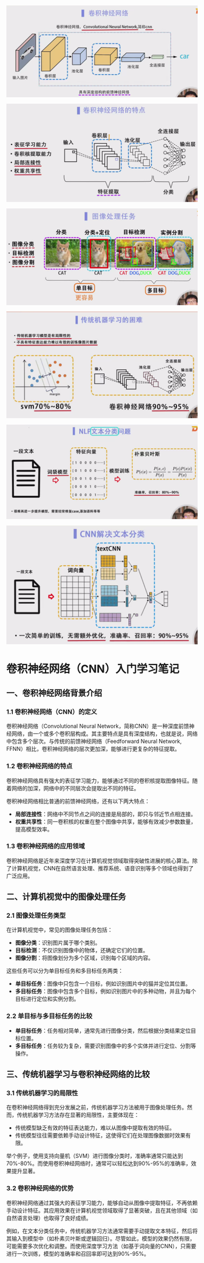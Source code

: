 ![image-20250210220236918](./assets/image-20250210220236918.png)

![image-20250210220311418](./assets/image-20250210220311418.png)

![image-20250210220430400](./assets/image-20250210220430400.png)

![image-20250210220520990](./assets/image-20250210220520990.png)

![image-20250210220555090](./assets/image-20250210220555090.png)

![image-20250210220626987](./assets/image-20250210220626987.png)



# 卷积神经网络（CNN）入门学习笔记

## 一、卷积神经网络背景介绍

### 1.1 卷积神经网络（CNN）的定义

卷积神经网络（Convolutional Neural Network，简称CNN）是一种深度前馈神经网络，由一个或多个卷积层构成。其主要特点是具有深度结构，也就是说，网络中包含多个层次。与传统的前馈神经网络（Feedforward Neural Network, FFNN）相比，卷积神经网络的层次更加深，能够进行更复杂的特征提取。

### 1.2 卷积神经网络的特点

卷积神经网络具有强大的表征学习能力，能够通过不同的卷积核提取图像特征。随着网络的加深，网络中的不同层次会提取出不同的特征。

卷积神经网络相比普通的前馈神经网络，还有以下两大特点：

- **局部连接性**：网络中不同节点之间的连接是局部的，即只与邻近节点相连接。
- **权重共享性**：同一卷积核的权重在整个图像中共享，能够有效减少参数数量，提高模型效率。

### 1.3 卷积神经网络的应用领域

卷积神经网络是近年来深度学习在计算机视觉领域取得突破性进展的核心算法。除了计算机视觉，CNN在自然语言处理、推荐系统、语音识别等多个领域也得到了广泛应用。

## 二、计算机视觉中的图像处理任务

### 2.1 图像处理任务类型

在计算机视觉中，常见的图像处理任务包括：

- **图像分类**：识别图片属于哪个类别。
- **目标检测**：不仅识别图像中的物体，还确定它们的位置。
- **图像分割**：将图像划分为多个区域，识别每个区域的内容。

这些任务可以分为单目标任务和多目标任务两类：

- **单目标任务**：图像中只包含一个目标，例如识别图片中的猫并定位其位置。
- **多目标任务**：图像中包含多个目标，例如识别图片中的多种动物，并且为每个目标进行定位和实例分割。

### 2.2 单目标与多目标任务的比较

- **单目标任务**：任务相对简单，通常先进行图像分类，然后根据分类结果定位目标位置。
- **多目标任务**：任务较为复杂，需要识别图像中的多个实体并进行定位、分割等操作。

## 三、传统机器学习与卷积神经网络的比较

### 3.1 传统机器学习的局限性

在卷积神经网络得到充分发展之前，传统机器学习方法被用于图像处理任务。然而，传统机器学习方法存在显著的局限性，主要体现在：

- 传统模型缺乏有效的特征表达能力，难以从图像中提取有效的特征。
- 传统模型往往需要依赖手动设计特征，这使得它们在处理图像数据时效果有限。

举个例子，使用支持向量机（SVM）进行图像分类时，准确率通常只能达到70%-80%。而使用卷积神经网络时，通常可以轻松达到90%-95%的准确率，效果提升显著。

### 3.2 卷积神经网络的优势

卷积神经网络通过其强大的表征学习能力，能够自动从图像中提取特征，不再依赖手动设计特征。其应用效果在计算机视觉领域取得了显著突破，且在其他领域（如自然语言处理）也取得了良好成绩。

例如，在文本分类任务中，传统机器学习方法通常需要手动提取文本特征，然后将其输入到模型中（如朴素贝叶斯或逻辑回归）。尽管如此，模型的效果仍然有限，可能需要多次优化和调整。而使用深度学习方法（如基于词向量的CNN），只需要进行一次训练，模型的准确率和召回率即可达到90%-95%。

